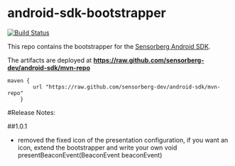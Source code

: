 android-sdk-bootstrapper
========================

[![Build Status](https://travis-ci.org/sensorberg-dev/android-sdk-bootstrapper.svg?branch=master)](https://travis-ci.org/sensorberg-dev/android-sdk-bootstrapper)

This repo contains the bootstrapper for the [Sensorberg Android SDK](https://github.com/sensorberg-dev/android-sdk).

The artifacts are deployed at **https://raw.github.com/sensorberg-dev/android-sdk/mvn-repo**

```
maven {
        url "https://raw.github.com/sensorberg-dev/android-sdk/mvn-repo"
    }
```

#Release Notes:

##1.0.1

* removed the fixed icon of the presentation configuration, if you want an icon, extend the bootstrapper and write your own void presentBeaconEvent(BeaconEvent beaconEvent) 